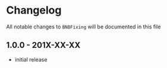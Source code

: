 # Changelog

All notable changes to `BNBFixing` will be documented in this file

## 1.0.0 - 201X-XX-XX

- initial release
